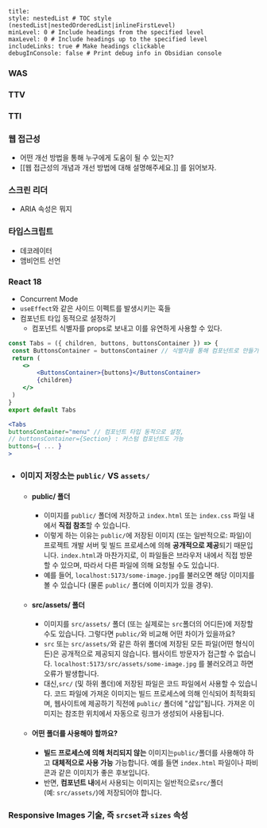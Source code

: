 ```table-of-contents
title: 
style: nestedList # TOC style (nestedList|nestedOrderedList|inlineFirstLevel)
minLevel: 0 # Include headings from the specified level
maxLevel: 0 # Include headings up to the specified level
includeLinks: true # Make headings clickable
debugInConsole: false # Print debug info in Obsidian console
```
### WAS

### TTV

### TTI

### 웹 접근성
- 어떤 개선 방법을 통해 누구에게 도움이 될 수 있는지?
- [[웹 접근성의 개념과 개선 방법에 대해 설명해주세요.]] 를 읽어보자.
### 스크린 리더
- ARIA 속성은 뭐지

### 타입스크립트
- 데코레이터
- 앰비언트 선언

### React 18
- Concurrent Mode
- `useEffect`와 같은 사이드 이펙트를 발생시키는 훅들
- 컴포넌트 타입 동적으로 설정하기
	- 컴포넌트 식별자를 props로 보내고 이를 유연하게 사용할 수 있다.
```jsx
const Tabs = ({ children, buttons, buttonsContainer }) => {
 const ButtonsContainer = buttonsContainer // 식별자를 통해 컴포넌트로 만들기
 return (
	<>
		<ButtonsContainer>{buttons}</ButtonsContainer>
		{children}
	</>
 )
}
export default Tabs

<Tabs
buttonsContainer="menu" // 컴포넌트 타입 동적으로 설정, 
// buttonsContainer={Section} : 커스텀 컴포넌트도 가능
buttons={ ... }
>
```

- ### 이미지 저장소는 `public/` VS `assets/`
	- #### public/ 폴더
		- 이미지를 `public/` 폴더에 저장하고 `index.html` 또는 `index.css` 파일 내에서 **직접 참조**할 수 있습니다.
		- 이렇게 하는 이유는 `public/`에 저장된 이미지 (또는 일반적으로: 파일)이 프로젝트 개발 서버 및 빌드 프로세스에 의해 **공개적으로 제공**되기 때문입니다. `index.html`과 마찬가지로, 이 파일들은 브라우저 내에서 직접 방문할 수 있으며, 따라서 다른 파일에 의해 요청될 수도 있습니다.
		- 예를 들어, `localhost:5173/some-image.jpg`를 불러오면 해당 이미지를 볼 수 있습니다 (물론 `public/` 폴더에 이미지가 있을 경우).
	- #### src/assets/ 폴더
		- 이미지를 `src/assets/` 폴더 (또는 실제로는 `src`폴더의 어디든)에 저장할 수도 있습니다.
		  그렇다면 `public/`와 비교해 어떤 차이가 있을까요?
		- `src` 또는 `src/assets/`와 같은 하위 폴더에 저장된 모든 파일(어떤 형식이든)은 공개적으로 제공되지 않습니다. 웹사이트 방문자가 접근할 수 없습니다. `localhost:5173/src/assets/some-image.jpg` 를 불러오려고 하면 오류가 발생합니다.
		- 대신,`src/` (및 하위 폴더)에 저장된 파일은 코드 파일에서 사용할 수 있습니다. 코드 파일에 가져온 이미지는 빌드 프로세스에 의해 인식되어 최적화되며, 웹사이트에 제공하기 직전에 `public/` 폴더에 "삽입"됩니다. 가져온 이미지는 참조한 위치에서 자동으로 링크가 생성되어 사용됩니다.
	- #### 어떤 폴더를 사용해야 할까요?
		- **빌드 프로세스에 의해 처리되지 않는** 이미지는`public/`폴더를 사용해야 하고 **대체적으로 사용 가능** 가능합니다. 예를 들면 `index.html` 파일이나 파비콘과 같은 이미지가 좋은 후보입니다.
		- 반면, **컴포넌트 내**에서 사용되는 이미지는 일반적으로`src/`폴더(예: `src/assets/`)에 저장되어야 합니다.

### Responsive Images 기술, 즉 `srcset`과 `sizes` 속성